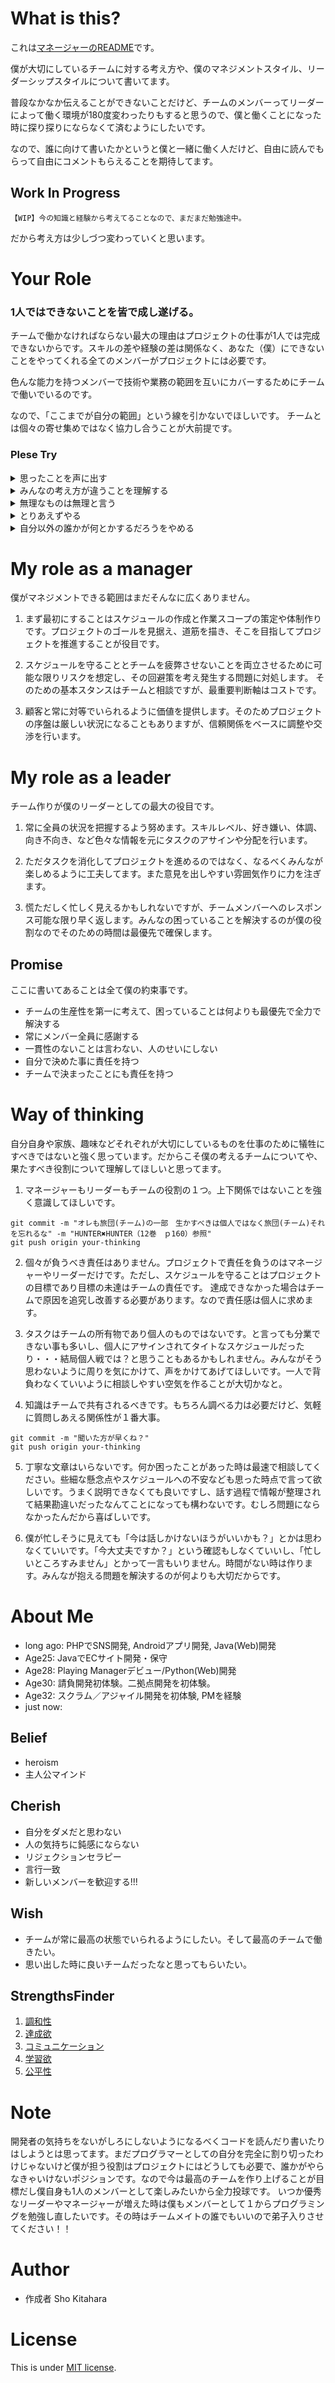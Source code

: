 # What is this?

これは[マネージャーのREADME](https://mattnewkirk.com/2019/01/02/avoiding-mistakes-with-your-manager-readme/)です。

僕が大切にしているチームに対する考え方や、僕のマネジメントスタイル、リーダーシップスタイルについて書いてます。

普段なかなか伝えることができないことだけど、チームのメンバーってリーダーによって働く環境が180度変わったりもすると思うので、僕と働くことになった時に探り探りにならなくて済むようにしたいです。

なので、誰に向けて書いたかというと僕と一緒に働く人だけど、自由に読んでもらって自由にコメントもらえることを期待してます。

## Work In Progress

```
【WIP】今の知識と経験から考えてることなので、まだまだ勉強途中。
```

だから考え方は少しづつ変わっていくと思います。

# Your Role

### **1人ではできないことを皆で成し遂げる。**
チームで働かなければならない最大の理由はプロジェクトの仕事が1人では完成できないからです。スキルの差や経験の差は関係なく、あなた（僕）にできないことをやってくれる全てのメンバーがプロジェクトには必要です。

色んな能力を持つメンバーで技術や業務の範囲を互いにカバーするためにチームで働いでいるのです。

なので、「ここまでが自分の範囲」という線を引かないでほしいです。
チームとは個々の寄せ集めではなく協力し合うことが大前提です。


### **Plese Try**

<details>
<summary>思ったことを声に出す</summary>

*言いにくいことは直接僕に言わなくてもいいので誰かには伝えてください。きっと誰かが上手に僕に伝えてくれます*
</details>

<details>
<summary>みんなの考え方が違うことを理解する</summary>

*いろんな意見がではじめると衝突するかもしれないし納得できない結果になるかもしれないけどみんなの考え方がわかるってことをプラスに捉えてほしいです。巷では多様性を受け入れるとか言われてるけどそんな簡単に考え方の違いは受け入れられないと思うので理解するだけでいいと思います。*
</details>

<details>
<summary>無理なものは無理と言う</summary>

*けど「無理だからなんとかしてください」っていうのはやめましょう。「ここまでは出来る」「こういうサポートがあればできる」「これをなくしてくれればできる」無理だと思ってからどうするのかを考えるのが仕事だと思います。*
</details>

<details>
<summary>とりあえずやる</summary>

*初めてチャレンジしたことで失敗したなら失敗じゃないです。次気をつければいいし、次間違えなければいい。ただし、そのためにどうするかは考えましょう。成長することもあなたの役割です。*
</details>

<details>
<summary>自分以外の誰かが何とかするだろうをやめる</summary>

*ちょっと厳しい言い方になっちゃいますが、それは「自分には関係ない」と言ってるのと同じです。タスクは個人のものではなくチームのものです。自己犠牲は不要（そんなことするなら相談してほしい）ですが、その考え方は誰かにタスクを押し付けているのと同じです*
</details>

# My role as a manager
僕がマネジメントできる範囲はまだそんなに広くありません。
1. まず最初にすることはスケジュールの作成と作業スコープの策定や体制作りです。プロジェクトのゴールを見据え、道筋を描き、そこを目指してプロジェクトを推進することが役目です。

2. スケジュールを守ることとチームを疲弊させないことを両立させるために可能な限りリスクを想定し、その回避策を考え発生する問題に対処します。
そのための基本スタンスはチームと相談ですが、最重要判断軸はコストです。

3. 顧客と常に対等でいられるように価値を提供します。そのためプロジェクトの序盤は厳しい状況になることもありますが、信頼関係をベースに調整や交渉を行います。

# My role as a leader

チーム作りが僕のリーダーとしての最大の役目です。

1. 常に全員の状況を把握するよう努めます。スキルレベル、好き嫌い、体調、向き不向き、など色々な情報を元にタスクのアサインや分配を行います。

2. ただタスクを消化してプロジェクトを進めるのではなく、なるべくみんなが楽しめるように工夫してます。また意見を出しやすい雰囲気作りに力を注ぎます。

3. 慌ただしく忙しく見えるかもしれないですが、チームメンバーへのレスポンス可能な限り早く返します。みんなの困っていることを解決するのが僕の役割なのでそのための時間は最優先で確保します。

## Promise
ここに書いてあることは全て僕の約束事です。
* チームの生産性を第一に考えて、困っていることは何よりも最優先で全力で解決する
* 常にメンバー全員に感謝する
* 一貫性のないことは言わない、人のせいにしない
* 自分で決めた事に責任を持つ
* チームで決まったことにも責任を持つ

# Way of thinking 

自分自身や家族、趣味などそれぞれが大切にしているものを仕事のために犠牲にすべきではないと強く思っています。だからこそ僕の考えるチームについてや、果たすべき役割について理解してほしいと思ってます。

1. マネージャーもリーダーもチームの役割の１つ。上下関係ではないことを強く意識してほしいです。

```
git commit -m "オレも旅団(チーム)の一部　生かすべきは個人ではなく旅団(チーム)それを忘れるな" -m "HUNTER✖️HUNTER（12巻　ｐ160）参照"
git push origin your-thinking
```

2. 個々が負うべき責任はありません。プロジェクトで責任を負うのはマネージャーやリーダーだけです。ただし、スケジュールを守ることはプロジェクトの目標であり目標の未達はチームの責任です。
達成できなかった場合はチームで原因を追究し改善する必要があります。なので責任感は個人に求めます。

3. タスクはチームの所有物であり個人のものではないです。と言っても分業できない事も多いし、個人にアサインされてタイトなスケジュールだったり・・・結局個人戦では？と思うこともあるかもしれません。みんながそう思わないように周りを気にかけて、声をかけてあげてほしいです。一人で背負わなくていいように相談しやすい空気を作ることが大切かなと。

4. 知識はチームで共有されるべきです。もちろん調べる力は必要だけど、気軽に質問しあえる関係性が１番大事。

```
git commit -m "聞いた方が早くね？"
git push origin your-thinking
```

5. 丁寧な文章はいらないです。何か困ったことがあった時は最速で相談してください。些細な懸念点やスケジュールへの不安なども思った時点で言って欲しいです。うまく説明できなくても良いですし、話す過程で情報が整理されて結果勘違いだったなんてことになっても構わないです。むしろ問題にならなかったんだから喜ばしいです。


6. 僕が忙しそうに見えても「今は話しかけないほうがいいかも？」とかは思わなくていいです。「今大丈夫ですか？」という確認もしなくていいし、「忙しいところすみません」とかって一言もいりません。時間がない時は作ります。みんなが抱える問題を解決するのが何よりも大切だからです。


# About Me
* long ago: PHPでSNS開発, Androidアプリ開発, Java(Web)開発
* Age25: JavaでECサイト開発・保守
* Age28: Playing Managerデビュー/Python(Web)開発
* Age30: 請負開発初体験。二拠点開発を初体験。
* Age32: スクラム／アジャイル開発を初体験, PMを経験
* just now:

## Belief
* heroism
* 主人公マインド

## Cherish
* 自分をダメだと思わない
* 人の気持ちに鈍感にならない
* リジェクションセラピー
* 言行一致
* 新しいメンバーを歓迎する!!!

## Wish
* チームが常に最高の状態でいられるようにしたい。そして最高のチームで働きたい。
* 思い出した時に良いチームだったなと思ってもらいたい。

## StrengthsFinder

1. [調和性](https://www.gallup.com/cliftonstrengths/ja/253436/%E8%AA%BF%E5%92%8C%E6%80%A7-%E8%B3%87%E8%B3%AA.aspx)
2. [達成欲](https://www.gallup.com/cliftonstrengths/ja/253385/%E9%81%94%E6%88%90%E6%AC%B2-%E8%B3%87%E8%B3%AA.aspx)
3. [コミュニケーション](https://www.gallup.com/cliftonstrengths/ja/253406/%E3%82%B3%E3%83%9F%E3%83%A5%E3%83%8B%E3%82%B1%E3%83%BC%E3%82%B7%E3%83%A7%E3%83%B3-%E8%B3%87%E8%B3%AA.aspx)
4. [学習欲](https://www.gallup.com/cliftonstrengths/ja/253454/%E5%AD%A6%E7%BF%92%E6%AC%B2-%E8%B3%87%E8%B3%AA.aspx)
5. [公平性](https://www.gallup.com/cliftonstrengths/ja/253415/%E5%85%AC%E5%B9%B3%E6%80%A7-%E8%B3%87%E8%B3%AA.aspx)

# Note
開発者の気持ちをないがしろにしないようになるべくコードを読んだり書いたりはしようとは思ってます。まだプログラマーとしての自分を完全に割り切ったわけじゃないけど僕が担う役割はプロジェクトにはどうしても必要で、誰かがやらなきゃいけないポジションです。なので今は最高のチームを作り上げることが目標だし僕自身も1人のメンバーとして楽しみたいから全力投球です。
いつか優秀なリーダーやマネージャーが増えた時は僕もメンバーとして１からプログラミングを勉強し直したいです。その時はチームメイトの誰でもいいので弟子入りさせてください！！

# Author

* 作成者 Sho Kitahara

# License
This is under [MIT license](https://en.wikipedia.org/wiki/MIT_License).
